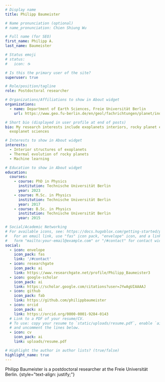 ```yaml
---
# Display name
title: Philipp Baumeister

# Name pronunciation (optional)
# name_pronunciation: Chien Shiung Wu

# Full name (for SEO)
first_name: Philipp A.
last_name: Baumeister

# Status emoji
# status:
#   icon: ☕️

# Is this the primary user of the site?
superuser: true

# Role/position/tagline
role: Postdoctoral researcher

# Organizations/Affiliations to show in About widget
organizations:
  - name: Department of Earth Sciences, Freie Universität Berlin
    url: https://www.geo.fu-berlin.de/en/geol/fachrichtungen/planet/index.html

# Short bio (displayed in user profile at end of posts)
bio: My research interests include exoplanets interiors, rocky planet evolution, and the use of machine learning in 
  exoplanet sciences

# Interests to show in About widget
interests:
  - Interior structures of exoplanets
  - Thermal evolution of rocky planets
  - Machine learning

# Education to show in About widget
education:
  courses:
    - course: PhD in Physics
      institution: Technische Universität Berlin
      year: 2023
    - course: M.Sc. in Physics
      institution: Technische Universität Berlin
      year: 2017
    - course: B.Sc. in Physics
      institution: Technische Universität Berlin
      year: 2015

# Social/Academic Networking
# For available icons, see: https://docs.hugoblox.com/getting-started/page-builder/#icons
#   For an email link, use "fas" icon pack, "envelope" icon, and a link in the
#   form "mailto:your-email@example.com" or "/#contact" for contact widget.
social:
  - icon: envelope
    icon_pack: fas
    link: '/#contact'
  - icon: researchgate
    icon_pack: ai
    link: https://www.researchgate.net/profile/Philipp_Baumeister3
  - icon: google-scholar
    icon_pack: ai
    link: https://scholar.google.com/citations?user=JYwAgUIAAAAJ
  - icon: github
    icon_pack: fab
    link: https://github.com/philippbaumeister
  - icon: orcid
    icon_pack: ai
    link: https://orcid.org/0000-0001-9284-0143
  # Link to a PDF of your resume/CV.
  # To use: copy your resume to `static/uploads/resume.pdf`, enable `ai` icons in `params.yaml`,
  # and uncomment the lines below.
  - icon: cv
    icon_pack: ai
    link: uploads/resume.pdf

# Highlight the author in author lists? (true/false)
highlight_name: true
---
```


Philipp Baumeister is a postdoctoral researcher at the Freie Universität Berlin.
{style="text-align: justify;"}
